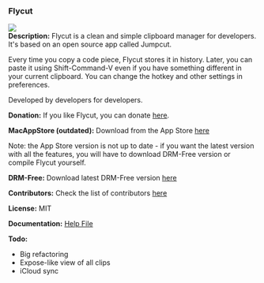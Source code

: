 ### Flycut
<a href="https://github.com/TermiT/Flycut/releases"><img src="http://a3.mzstatic.com/us/r1000/047/Purple/fb/53/f2/mzi.mcaxwyjm.175x175-75.png" /></a><br />
**Description:**
Flycut is a clean and simple clipboard manager for developers. It's based on an open source app called Jumpcut.

Every time you copy a code piece, Flycut stores it in history. Later, you can paste it using Shift-Command-V even if you have something different in your current clipboard. You can change the hotkey and other settings in preferences.

Developed by developers for developers.

**Donation:**
If you like Flycut, you can donate [here](http://www.pledgie.com/campaigns/16338).

**MacAppStore (outdated):**
Download from the App Store [here](http://itunes.apple.com/us/app/flycut-clipboard-manager/id442160987?mt=12)

Note: the App Store version is not up to date - if you want the latest version with all the features, you will have to download DRM-Free version or compile Flycut yourself.

**DRM-Free:**
Download latest DRM-Free version [here](https://github.com/TermiT/Flycut/releases)

**Contributors:**
Check the list of contributors [here](https://github.com/TermiT/Flycut/graphs/contributors)

**License:**
MIT

**Documentation:**
[Help File](help.md)

**Todo:**

* Big refactoring
* Expose-like view of all clips
* iCloud sync
